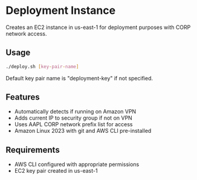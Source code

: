 # Deployment Instance

Creates an EC2 instance in us-east-1 for deployment purposes with CORP network access.

## Usage

```bash
./deploy.sh [key-pair-name]
```

Default key pair name is "deployment-key" if not specified.

## Features

- Automatically detects if running on Amazon VPN
- Adds current IP to security group if not on VPN
- Uses AAPL CORP network prefix list for access
- Amazon Linux 2023 with git and AWS CLI pre-installed

## Requirements

- AWS CLI configured with appropriate permissions
- EC2 key pair created in us-east-1
